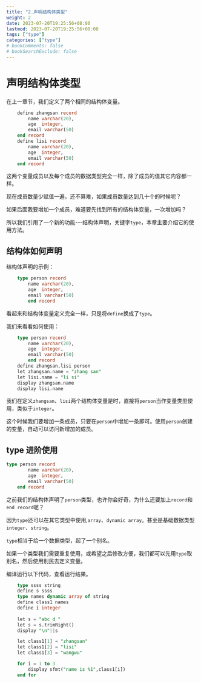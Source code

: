 ```yaml
---
title: "2.声明结构体类型"
weight: 2
date: 2023-07-20T19:25:56+08:00
lastmod: 2023-07-20T19:25:56+08:00
tags: ["type"]
categories: ["type"]
# bookComments: false
# bookSearchExclude: false
---
```


# 声明结构体类型

在上一章节，我们定义了两个相同的结构体变量。

```sql
    define zhangsan record
        name varchar(20),
        age  integer,
        email varchar(50)
    end record
    define lisi record
        name varchar(20),
        age  integer,
        email varchar(50)
    end record
```

这两个变量成员以及每个成员的数据类型完全一样，除了成员的值其它内容都一样。

现在成员数量少赋值一遍，还不算难，如果成员数量达到几十个的时候呢？

如果后面我要增加一个成员，难道要先找到所有的结构体变量，一次增加吗？

所以我们引用了一个新的功能---结构体声明，关键字`type`，本章主要介绍它的使用方法。


## 结构体如何声明

结构体声明的示例：
```sql
    type person record
        name varchar(20),
        age  integer,
        email varchar(50)
        end record
```

看起来和结构体变量定义完全一样，只是将`define`换成了`type`。

我们来看看如何使用：

```sql
    type person record
        name varchar(20),
        age  integer,
        email varchar(50)
        end record
    define zhangsan,lisi person
    let zhangsan.name = "zhang san"
    let lisi.name = "li si"
    display zhangsan.name
    display lisi.name
```

我们在定义`zhangsan`、`lisi`两个结构体变量是时，直接将`person`当作变量类型使用，类似于`integer`。

这个时候我们要增加一条成员，只要在`person`中增加一条即可。使用`person`创建的变量，自动可以访问新增加的成员。


## type 进阶使用

```sql
type person record
        name varchar(20),
        age  integer,
        email varchar(50)
    end record
```
之前我们的结构体声明了`person`类型，也许你会好奇，为什么还要加上`record`和`end record`呢？

因为`type`还可以在其它类型中使用,`array`、`dynamic array`。甚至是基础数据类型`integer`、`string`。

`type`相当于给一个数据类型，起了一个别名。

如果一个类型我们需要重复使用，或希望之后修改方便，我们都可以先用`type`取别名，然后使用别民去定义变量。

编译运行以下代码，查看运行结果。

```sql
    type ssss string
    define s ssss
    type names dynamic array of string
    define class1 names
    define i integer
    
    let s = "abc d "
    let s = s.trimRight()
    display "\n"||s

    let class1[1] = "zhangsan"
    let class1[2] = "lisi"
    let class1[3] = "wangwu"

    for i = 1 to 3
        display sfmt("name is %1",class1[i])
    end for
```